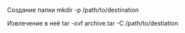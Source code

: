 Создание папки
mkdir -p /path/to/destination

Извлечение в неё
tar -xvf archive.tar -C /path/to/destiation